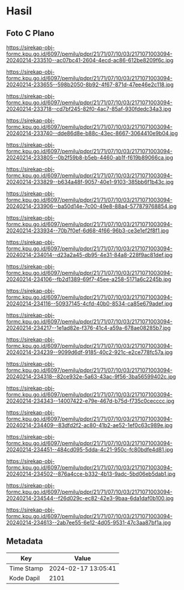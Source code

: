 # Hasil

## Foto C Plano

https://sirekap-obj-formc.kpu.go.id/6097/pemilu/pdpr/21/71/07/10/03/2171071003094-20240214-233510--ac07bc41-2604-4ecd-ac86-612be8209f6c.jpg

https://sirekap-obj-formc.kpu.go.id/6097/pemilu/pdpr/21/71/07/10/03/2171071003094-20240214-233655--598b2050-8b92-4f67-871d-47ee46e2c118.jpg

https://sirekap-obj-formc.kpu.go.id/6097/pemilu/pdpr/21/71/07/10/03/2171071003094-20240214-233718--cd7bf245-82f0-4ac7-85af-930fdedc34a3.jpg

https://sirekap-obj-formc.kpu.go.id/6097/pemilu/pdpr/21/71/07/10/03/2171071003094-20240214-233740--dde86d8e-b88c-43ec-8667-3064410e9b04.jpg

https://sirekap-obj-formc.kpu.go.id/6097/pemilu/pdpr/21/71/07/10/03/2171071003094-20240214-233805--0b2f59b8-b5eb-4460-ab1f-f619b89066ca.jpg

https://sirekap-obj-formc.kpu.go.id/6097/pemilu/pdpr/21/71/07/10/03/2171071003094-20240214-233829--b634a48f-9057-40e1-9103-385bb6f1b43c.jpg

https://sirekap-obj-formc.kpu.go.id/6097/pemilu/pdpr/21/71/07/10/03/2171071003094-20240214-233906--ba50d14e-7c00-49e8-88a4-577879768854.jpg

https://sirekap-obj-formc.kpu.go.id/6097/pemilu/pdpr/21/71/07/10/03/2171071003094-20240214-233934--70b7f0ef-6d68-4f66-96b3-ce3e1ef2f8f1.jpg

https://sirekap-obj-formc.kpu.go.id/6097/pemilu/pdpr/21/71/07/10/03/2171071003094-20240214-234014--d23a2a45-db95-4e31-84a8-228f9ac81def.jpg

https://sirekap-obj-formc.kpu.go.id/6097/pemilu/pdpr/21/71/07/10/03/2171071003094-20240214-234106--fb2d1389-69f7-45ee-a258-5171a6c2245b.jpg

https://sirekap-obj-formc.kpu.go.id/6097/pemilu/pdpr/21/71/07/10/03/2171071003094-20240214-234116--50937145-4cfd-40b0-8534-ca85e679adef.jpg

https://sirekap-obj-formc.kpu.go.id/6097/pemilu/pdpr/21/71/07/10/03/2171071003094-20240214-234217--1e1ad82e-f376-41c4-a59a-678ae08285b7.jpg

https://sirekap-obj-formc.kpu.go.id/6097/pemilu/pdpr/21/71/07/10/03/2171071003094-20240214-234239--9099d6df-9185-40c2-921c-e2ce778fc57a.jpg

https://sirekap-obj-formc.kpu.go.id/6097/pemilu/pdpr/21/71/07/10/03/2171071003094-20240214-234318--82ce932e-5a63-43ac-9f56-3ba56599402c.jpg

https://sirekap-obj-formc.kpu.go.id/6097/pemilu/pdpr/21/71/07/10/03/2171071003094-20240214-234343--14007422-e79e-467d-b75d-f735c0cecccc.jpg

https://sirekap-obj-formc.kpu.go.id/6097/pemilu/pdpr/21/71/07/10/03/2171071003094-20240214-234409--83dfd2f2-ac80-41b2-ae52-1ef0c63c989e.jpg

https://sirekap-obj-formc.kpu.go.id/6097/pemilu/pdpr/21/71/07/10/03/2171071003094-20240214-234451--484cd095-5dda-4c21-950c-fc80bdfe4d81.jpg

https://sirekap-obj-formc.kpu.go.id/6097/pemilu/pdpr/21/71/07/10/03/2171071003094-20240214-234502--876a4cce-b332-4b13-9adc-5bd06eb5dab1.jpg

https://sirekap-obj-formc.kpu.go.id/6097/pemilu/pdpr/21/71/07/10/03/2171071003094-20240214-234544--f26d029c-ec82-42e3-9baa-6da1daf0b100.jpg

https://sirekap-obj-formc.kpu.go.id/6097/pemilu/pdpr/21/71/07/10/03/2171071003094-20240214-234613--2ab7ee55-6e12-4d05-9531-47c3aa87bf1a.jpg


## Metadata

| Key        | Value               |
| ---------- | ------------------- |
| Time Stamp | 2024-02-17 13:05:41 |
| Kode Dapil | 2101                |



